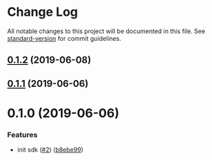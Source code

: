 # Change Log

All notable changes to this project will be documented in this file. See [standard-version](https://github.com/conventional-changelog/standard-version) for commit guidelines.

## [0.1.2](http:///@36node/dushuli-sdk/compare/v0.1.1...v0.1.2) (2019-06-08)



## [0.1.1](http:///@36node/dushuli-sdk/compare/v0.1.0...v0.1.1) (2019-06-06)



# 0.1.0 (2019-06-06)


### Features

* init sdk ([#2](http:///@36node/dushuli-sdk/issues/2)) ([b8ebe99](http:///@36node/dushuli-sdk/commits/b8ebe99))
